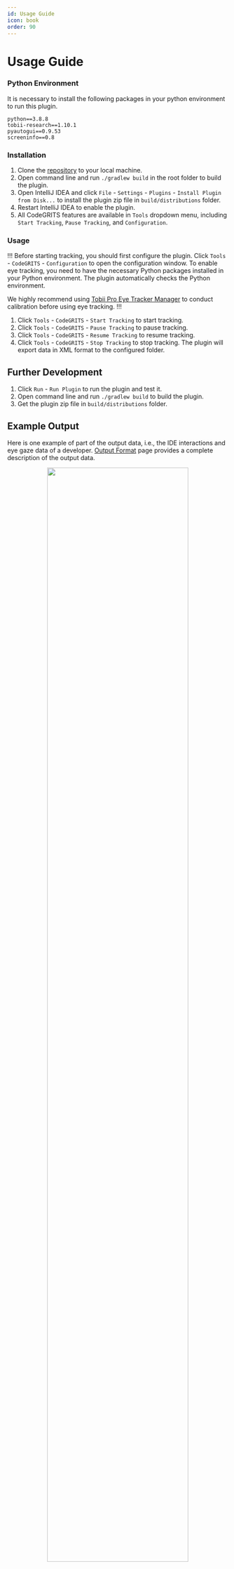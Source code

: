 ```yaml
---
id: Usage Guide
icon: book
order: 90
---
```


# Usage Guide

### Python Environment

It is necessary to install the following packages in your python environment to run this plugin.

```
python==3.8.8
tobii-research==1.10.1
pyautogui==0.9.53
screeninfo==0.8
```

### Installation

1. Clone the [repository](https://github.com/codegrits/CodeGRITS) to your local machine.
2. Open command line and run `./gradlew build` in the root folder to build the plugin.
3. Open IntelliJ IDEA and click `File` - `Settings` - `Plugins` - `Install Plugin from Disk...` to install the plugin
   zip file in `build/distributions` folder.
4. Restart IntelliJ IDEA to enable the plugin.
5. All CodeGRITS features are available in `Tools` dropdown menu, including `Start Tracking`, `Pause Tracking`,
   and `Configuration`.

### Usage

!!!
Before starting tracking, you should first configure the plugin. Click `Tools` - `CodeGRITS` - `Configuration` to open
the configuration window. To enable eye tracking,
you need to have the necessary Python packages installed in your Python environment. The plugin automatically checks the
Python environment.

We highly recommend
using [Tobii Pro Eye Tracker Manager](https://www.tobii.com/products/software/applications-and-developer-kits/tobii-pro-eye-tracker-manager#downloads)
to conduct calibration before using eye tracking.
!!!

1. Click `Tools` - `CodeGRITS` - `Start Tracking` to start tracking.
2. Click `Tools` - `CodeGRITS` - `Pause Tracking` to pause tracking.
3. Click `Tools` - `CodeGRITS` - `Resume Tracking` to resume tracking.
4. Click `Tools` - `CodeGRITS` - `Stop Tracking` to stop tracking. The plugin will export data in XML format to the
   configured folder.

## Further Development

1. Click `Run` - `Run Plugin` to run the plugin and test it.
2. Open command line and run `./gradlew build` to build the plugin.
3. Get the plugin zip file in `build/distributions` folder.

## Example Output

Here is one example of part of the output data, i.e., the IDE interactions and eye gaze data of a developer.
[Output Format](Output%20Format.md) page provides a complete description of the output data.

<div style="text-align: center;">
    <img src="/docs/imgs/imgs/ide-tracking.png" style="width: 80%;"><br><br>
    <img src="/docs/imgs/imgs/eye-tracking.png" style="width: 80%;"><br><br>
</div>

The source code of CodeGRITS is
also publicly available on [GitHub](https://github.com/codegrits/CodeGRITS).